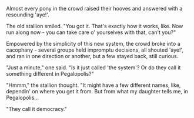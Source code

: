 Almost every pony in the crowd raised their hooves and answered with a resounding 'aye!'.

The old stallion smiled. "You got it. That's exactly how it works, like. Now run along now - you can take care o' yourselves with that, can't you?"

Empowered by the simplicity of this new system, the crowd broke into a cacophany - several groups held impromptu decisions, all shouted 'aye!', and ran in one direction or another, but a few stayed back, still curious.

"Just a minute," one said. "Is it just called 'the system'? Or do they call it something different in Pegalopolis?"

"Hmmm," the stallion thought. "It might have a few different names, like, dependin' on where you get it from. But from what my daughter tells me, in Pegalopolis...

"They call it democracy."